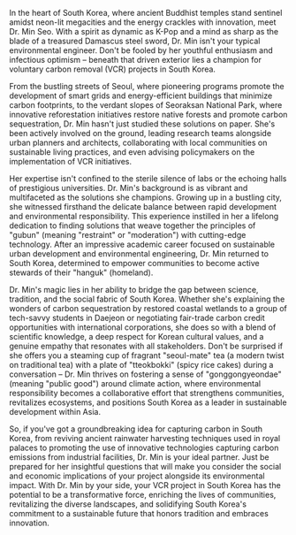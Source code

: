 In the heart of South Korea, where ancient Buddhist temples stand sentinel amidst neon-lit megacities and the energy crackles with innovation, meet Dr. Min Seo. With a spirit as dynamic as K-Pop and a mind as sharp as the blade of a treasured Damascus steel sword, Dr. Min isn't your typical environmental engineer. Don't be fooled by her youthful enthusiasm and infectious optimism – beneath that driven exterior lies a champion for voluntary carbon removal (VCR) projects in South Korea.

From the bustling streets of Seoul, where pioneering programs promote the development of smart grids and energy-efficient buildings that minimize carbon footprints, to the verdant slopes of Seoraksan National Park, where innovative reforestation initiatives restore native forests and promote carbon sequestration, Dr. Min hasn't just studied these solutions on paper. She's been actively involved on the ground, leading research teams alongside urban planners and architects, collaborating with local communities on sustainable living practices, and even advising policymakers on the implementation of VCR initiatives.

Her expertise isn't confined to the sterile silence of labs or the echoing halls of prestigious universities. Dr. Min's background is as vibrant and multifaceted as the solutions she champions. Growing up in a bustling city, she witnessed firsthand the delicate balance between rapid development and environmental responsibility. This experience instilled in her a lifelong dedication to finding solutions that weave together the principles of "gubun" (meaning "restraint" or "moderation") with cutting-edge technology. After an impressive academic career focused on sustainable urban development and environmental engineering, Dr. Min returned to South Korea, determined to empower communities to become active stewards of their "hanguk" (homeland).

Dr. Min's magic lies in her ability to bridge the gap between science, tradition, and the social fabric of South Korea. Whether she's explaining the wonders of carbon sequestration by restored coastal wetlands to a group of tech-savvy students in Daejeon or negotiating fair-trade carbon credit opportunities with international corporations, she does so with a blend of scientific knowledge, a deep respect for Korean cultural values, and a genuine empathy that resonates with all stakeholders. Don't be surprised if she offers you a steaming cup of fragrant "seoul-mate" tea (a modern twist on traditional tea) with a plate of "tteokbokki" (spicy rice cakes) during a conversation – Dr. Min thrives on fostering a sense of "gonggongyeondae" (meaning "public good") around climate action, where environmental responsibility becomes a collaborative effort that strengthens communities, revitalizes ecosystems, and positions South Korea as a leader in sustainable development within Asia.

So, if you've got a groundbreaking idea for capturing carbon in South Korea, from reviving ancient rainwater harvesting techniques used in royal palaces to promoting the use of innovative technologies capturing carbon emissions from industrial facilities, Dr. Min is your ideal partner. Just be prepared for her insightful questions that will make you consider the social and economic implications of your project alongside its environmental impact. With Dr. Min by your side, your VCR project in South Korea has the potential to be a transformative force, enriching the lives of communities, revitalizing the diverse landscapes, and solidifying South Korea's commitment to a sustainable future that honors tradition and embraces innovation. 
